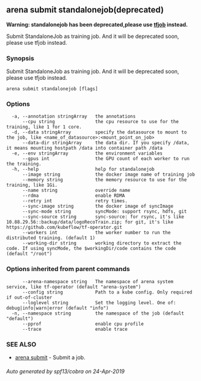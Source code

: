 ## arena submit standalonejob(deprecated)

**Warning: standalonejob has been deprecated,please use [tfjob](../userguide/1-tfjob-standalone.md) instead.**

Submit StandaloneJob as training job. And it will be deprecated soon, please use tfjob instead.

### Synopsis

Submit StandaloneJob as training job. And it will be deprecated soon, please use tfjob instead.

```
arena submit standalonejob [flags]
```

### Options

```
  -a, --annotation stringArray   the annotations
      --cpu string               the cpu resource to use for the training, like 1 for 1 core.
  -d, --data stringArray         specify the datasource to mount to the job, like <name_of_datasource>:<mount_point_on_job>
      --data-dir stringArray     the data dir. If you specify /data, it means mounting hostpath /data into container path /data
  -e, --env stringArray          the environment variables
      --gpus int                 the GPU count of each worker to run the training.
  -h, --help                     help for standalonejob
      --image string             the docker image name of training job
      --memory string            the memory resource to use for the training, like 1Gi.
      --name string              override name
      --rdma                     enable RDMA
      --retry int                retry times.
      --sync-image string        the docker image of syncImage
      --sync-mode string         syncMode: support rsync, hdfs, git
      --sync-source string       sync-source: for rsync, it's like 10.88.29.56::backup/data/logoRecoTrain.zip; for git, it's like https://github.com/kubeflow/tf-operator.git
      --workers int              the worker number to run the distributed training. (default 1)
      --working-dir string       working directory to extract the code. If using syncMode, the $workingDir/code contains the code (default "/root")
```

### Options inherited from parent commands

```
      --arena-namespace string   The namespace of arena system service, like tf-operator (default "arena-system")
      --config string            Path to a kube config. Only required if out-of-cluster
      --loglevel string          Set the logging level. One of: debug|info|warn|error (default "info")
  -n, --namespace string         the namespace of the job (default "default")
      --pprof                    enable cpu profile
      --trace                    enable trace
```

### SEE ALSO

* [arena submit](arena_submit.md)	 - Submit a job.

###### Auto generated by spf13/cobra on 24-Apr-2019
